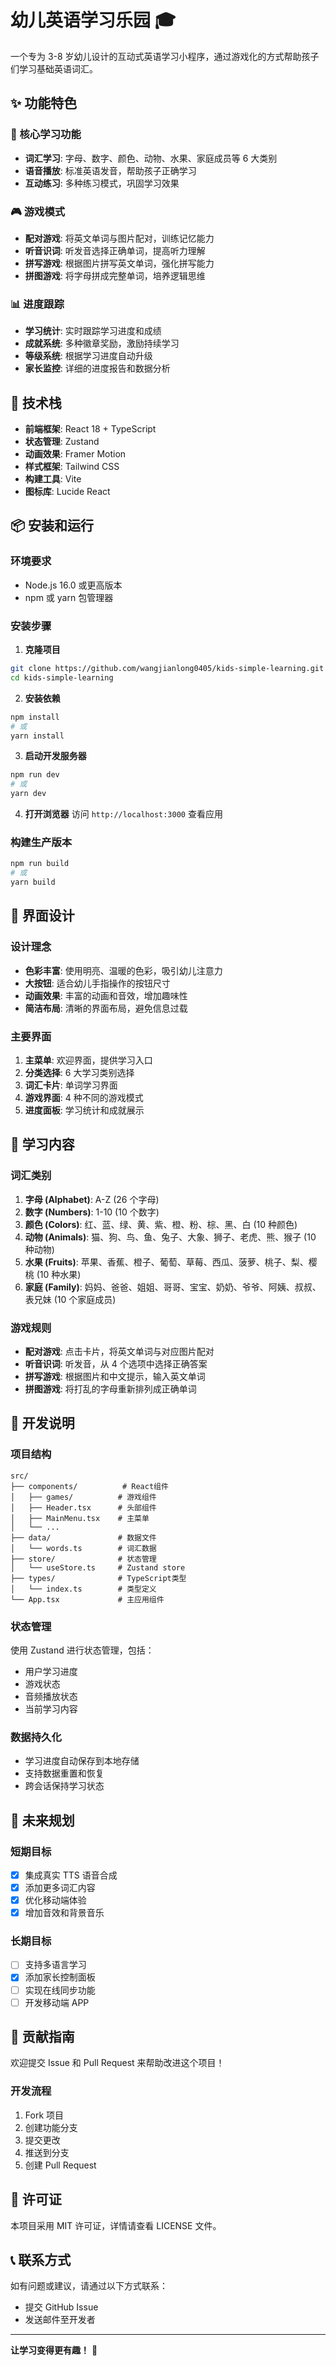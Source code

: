 # 幼儿英语学习乐园 🎓

一个专为 3-8 岁幼儿设计的互动式英语学习小程序，通过游戏化的方式帮助孩子们学习基础英语词汇。

## ✨ 功能特色

### 🎯 核心学习功能

- **词汇学习**: 字母、数字、颜色、动物、水果、家庭成员等 6 大类别
- **语音播放**: 标准英语发音，帮助孩子正确学习
- **互动练习**: 多种练习模式，巩固学习效果

### 🎮 游戏模式

- **配对游戏**: 将英文单词与图片配对，训练记忆能力
- **听音识词**: 听发音选择正确单词，提高听力理解
- **拼写游戏**: 根据图片拼写英文单词，强化拼写能力
- **拼图游戏**: 将字母拼成完整单词，培养逻辑思维

### 📊 进度跟踪

- **学习统计**: 实时跟踪学习进度和成绩
- **成就系统**: 多种徽章奖励，激励持续学习
- **等级系统**: 根据学习进度自动升级
- **家长监控**: 详细的进度报告和数据分析

## 🚀 技术栈

- **前端框架**: React 18 + TypeScript
- **状态管理**: Zustand
- **动画效果**: Framer Motion
- **样式框架**: Tailwind CSS
- **构建工具**: Vite
- **图标库**: Lucide React

## 📦 安装和运行

### 环境要求

- Node.js 16.0 或更高版本
- npm 或 yarn 包管理器

### 安装步骤

1. **克隆项目**

```bash
git clone https://github.com/wangjianlong0405/kids-simple-learning.git
cd kids-simple-learning
```

2. **安装依赖**

```bash
npm install
# 或
yarn install
```

3. **启动开发服务器**

```bash
npm run dev
# 或
yarn dev
```

4. **打开浏览器**
   访问 `http://localhost:3000` 查看应用

### 构建生产版本

```bash
npm run build
# 或
yarn build
```

## 🎨 界面设计

### 设计理念

- **色彩丰富**: 使用明亮、温暖的色彩，吸引幼儿注意力
- **大按钮**: 适合幼儿手指操作的按钮尺寸
- **动画效果**: 丰富的动画和音效，增加趣味性
- **简洁布局**: 清晰的界面布局，避免信息过载

### 主要界面

1. **主菜单**: 欢迎界面，提供学习入口
2. **分类选择**: 6 大学习类别选择
3. **词汇卡片**: 单词学习界面
4. **游戏界面**: 4 种不同的游戏模式
5. **进度面板**: 学习统计和成就展示

## 🎯 学习内容

### 词汇类别

1. **字母 (Alphabet)**: A-Z (26 个字母)
2. **数字 (Numbers)**: 1-10 (10 个数字)
3. **颜色 (Colors)**: 红、蓝、绿、黄、紫、橙、粉、棕、黑、白 (10 种颜色)
4. **动物 (Animals)**: 猫、狗、鸟、鱼、兔子、大象、狮子、老虎、熊、猴子 (10 种动物)
5. **水果 (Fruits)**: 苹果、香蕉、橙子、葡萄、草莓、西瓜、菠萝、桃子、梨、樱桃 (10 种水果)
6. **家庭 (Family)**: 妈妈、爸爸、姐姐、哥哥、宝宝、奶奶、爷爷、阿姨、叔叔、表兄妹 (10 个家庭成员)

### 游戏规则

- **配对游戏**: 点击卡片，将英文单词与对应图片配对
- **听音识词**: 听发音，从 4 个选项中选择正确答案
- **拼写游戏**: 根据图片和中文提示，输入英文单词
- **拼图游戏**: 将打乱的字母重新排列成正确单词

## 🔧 开发说明

### 项目结构

```
src/
├── components/          # React组件
│   ├── games/          # 游戏组件
│   ├── Header.tsx      # 头部组件
│   ├── MainMenu.tsx    # 主菜单
│   └── ...
├── data/               # 数据文件
│   └── words.ts        # 词汇数据
├── store/              # 状态管理
│   └── useStore.ts     # Zustand store
├── types/              # TypeScript类型
│   └── index.ts        # 类型定义
└── App.tsx             # 主应用组件
```

### 状态管理

使用 Zustand 进行状态管理，包括：

- 用户学习进度
- 游戏状态
- 音频播放状态
- 当前学习内容

### 数据持久化

- 学习进度自动保存到本地存储
- 支持数据重置和恢复
- 跨会话保持学习状态

## 🎉 未来规划

### 短期目标

- [x] 集成真实 TTS 语音合成
- [x] 添加更多词汇内容
- [x] 优化移动端体验
- [x] 增加音效和背景音乐

### 长期目标

- [ ] 支持多语言学习
- [x] 添加家长控制面板
- [ ] 实现在线同步功能
- [ ] 开发移动端 APP

## 🤝 贡献指南

欢迎提交 Issue 和 Pull Request 来帮助改进这个项目！

### 开发流程

1. Fork 项目
2. 创建功能分支
3. 提交更改
4. 推送到分支
5. 创建 Pull Request

## 📄 许可证

本项目采用 MIT 许可证，详情请查看 LICENSE 文件。

## 📞 联系方式

如有问题或建议，请通过以下方式联系：

- 提交 GitHub Issue
- 发送邮件至开发者

---

**让学习变得更有趣！** 🌟
